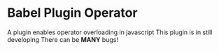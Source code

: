 # Babel Plugin Operator
A plugin enables operator overloading in javascript
This plugin is in still developing
There can be **MANY** bugs!